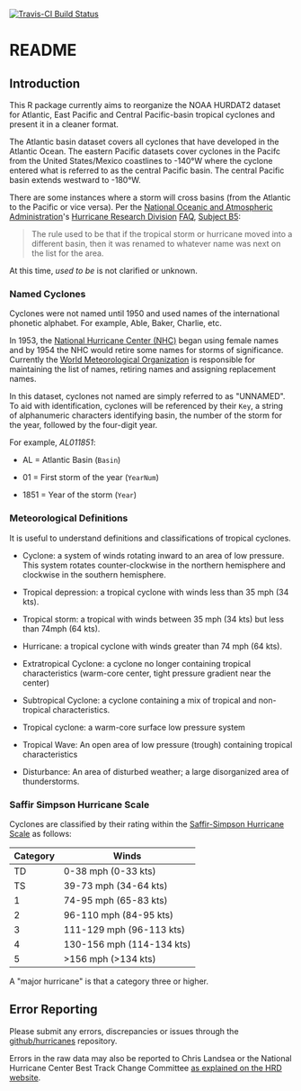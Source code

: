 [![Travis-CI Build Status](https://travis-ci.org/timtrice/Hurricanes.svg?branch=master)](https://travis-ci.org/timtrice/Hurricanes)

# README

## Introduction

This R package currently aims to reorganize the NOAA HURDAT2 dataset for Atlantic, East Pacific and Central Pacific-basin tropical cyclones and present it in a cleaner format.

The Atlantic basin dataset covers all cyclones that have developed in the Atlantic Ocean. The eastern Pacific datasets cover cyclones in the Pacifc from the United States/Mexico coastlines to -140&deg;W where the cyclone entered what is referred to as the central Pacific basin. The central Pacific basin extends westward to -180&deg;W.

There are some instances where a storm will cross basins (from the Atlantic to the Pacific or vice versa). Per the [National Oceanic and Atmospheric Administration](http://www.noaa.gov)'s [Hurricane Research Division](http://www.aoml.noaa.gov/hrd/) [FAQ](http://www.aoml.noaa.gov/hrd/tcfaq/tcfaqHED.html), [Subject B5](http://www.aoml.noaa.gov/hrd/tcfaq/B5.html):

> The rule used to be that if the tropical storm or hurricane moved into a different basin, then it was renamed to whatever name was next on the list for the area.

At this time, *used to be* is not clarified or unknown.

### Named Cyclones

Cyclones were not named until 1950 and used names of the international phonetic alphabet. For example, Able, Baker, Charlie, etc.

In 1953, the [National Hurricane Center (NHC)](http://www.nhc.noaa.gov) began using female names and by 1954 the NHC would retire some names for storms of significance. Currently the [World Meteorological Organization](http://www.wmo.int/pages/prog/www/tcp/Storm-naming.html) is responsible for maintaining the list of names, retiring names and assigning replacement names.

In this dataset, cyclones not named are simply referred to as "UNNAMED". To aid with identification, cyclones will be referenced by their `Key`, a string of alphanumeric characters identifying basin, the number of the storm for the year, followed by the four-digit year.

For example, *AL011851*:

* AL = Atlantic Basin (`Basin`)

* 01 = First storm of the year (`YearNum`)

* 1851 = Year of the storm (`Year`)

### Meteorological Definitions

It is useful to understand definitions and classifications of tropical cyclones.

- Cyclone: a system of winds rotating inward to an area of low pressure. This system rotates counter-clockwise in the northern hemisphere and clockwise in the southern hemisphere.

- Tropical depression: a tropical cyclone with winds less than 35 mph (34 kts).

- Tropical storm: a tropical  with winds between 35 mph (34 kts) but less than 74mph (64 kts).

- Hurricane: a tropical cyclone with winds greater than 74 mph (64 kts).

- Extratropical Cyclone: a cyclone no longer containing tropical characteristics (warm-core center, tight pressure gradient near the center)

- Subtropical Cyclone: a cyclone containing a mix of tropical and non-tropical characteristics.

- Tropical cyclone: a warm-core surface low pressure system

- Tropical Wave: An open area of low pressure (trough) containing tropical characteristics

- Disturbance: An area of disturbed weather; a large disorganized area of thunderstorms.

### Saffir Simpson Hurricane Scale

Cyclones are classified by their rating within the [Saffir-Simpson Hurricane Scale](https://en.wikipedia.org/wiki/Saffir%E2%80%93Simpson_hurricane_wind_scale) as follows:

Category | Winds
-------- | ------
TD       | 0-38 mph (0-33 kts)
TS       | 39-73 mph (34-64 kts)
1        | 74-95 mph (65-83 kts)
2        | 96-110 mph (84-95 kts)
3        | 111-129 mph (96-113 kts)
4        | 130-156 mph (114-134 kts)
5        | >156 mph (>134 kts)

A "major hurricane" is that a category three or higher.

## Error Reporting

Please submit any errors, discrepancies or issues through the [github/hurricanes](https://github.com/timtrice/Hurricanes/issues) repository.

Errors in the raw data may also be reported to Chris Landsea or the National Hurricane Center Best Track Change Committee [as explained on the HRD website](http://www.aoml.noaa.gov/hrd/hurdat/submit_re-analysis.html).
